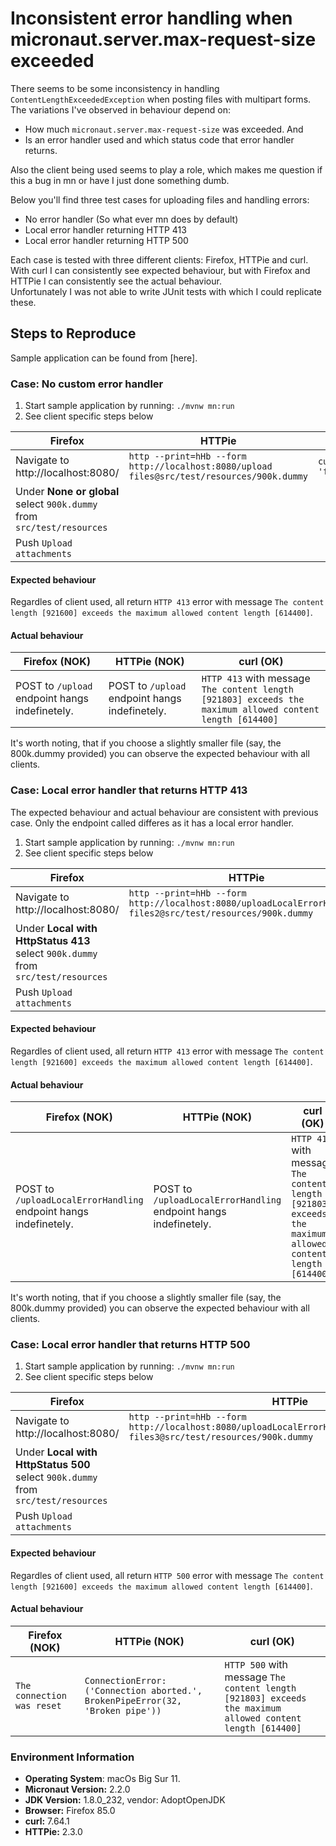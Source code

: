 # Inconsistent error handling when micronaut.server.max-request-size exceeded

There seems to be some inconsistency in handling `ContentLengthExceededException` when posting files with multipart forms. The variations I've observed in behaviour depend on:
* How much `micronaut.server.max-request-size` was exceeded.
  And
* Is an error handler used and which status code that error handler returns.

Also the client being used seems to play a role, which makes me question if this a bug in mn or have I just done something dumb.

Below you'll find three test cases for uploading files and handling errors:
* No error handler (So what ever mn does by default)
* Local error handler returning HTTP 413
* Local error handler returning HTTP 500

Each case is tested with three different clients: Firefox, HTTPie and curl. With curl I can consistently see expected behaviour, but with Firefox and HTTPie I can consistently see the actual behaviour.    
Unfortunately I was not able to write JUnit tests with which I could replicate these.

## Steps to Reproduce

Sample application can be found from [here].


### Case: No custom error handler

1. Start sample application by running: `./mvnw mn:run`
2. See client specific steps below

| Firefox                                                                | HTTPie                                                                                     | curl                                                                          |
|------------------------------------------------------------------------|--------------------------------------------------------------------------------------------|-------------------------------------------------------------------------------|
| Navigate to http://localhost:8080/                                     | `http --print=hHb --form http://localhost:8080/upload files@src/test/resources/900k.dummy` | `curl http://localhost:8080/upload -F 'files=@src/test/resources/900k.dummy'` |
| Under **None or global** select `900k.dummy` from `src/test/resources` |                                                                                            |                                                                               |
| Push `Upload attachments`                                              |                                                                                            |                                                                               |

#### Expected behaviour

Regardles of client used, all return `HTTP 413` error with message `The content length [921600] exceeds the maximum allowed content length [614400]`.

#### Actual behaviour

| Firefox (NOK)                                    | HTTPie (NOK)                                     | curl (OK)                                                                                                 |
|--------------------------------------------------|--------------------------------------------------|-----------------------------------------------------------------------------------------------------------|
| POST to  `/upload`  endpoint hangs indefinetely. | POST to  `/upload`  endpoint hangs indefinetely. | `HTTP 413` with message `The content length [921803] exceeds the maximum allowed content length [614400]` |

It's worth noting, that if you choose a slightly smaller file (say, the 800k.dummy provided) you can observe the expected behaviour with all clients.


### Case: Local error handler that returns HTTP 413

The expected behaviour and actual behaviour are consistent with previous case. Only the endpoint called differes as it has a local error handler.

1. Start sample application by running: `./mvnw mn:run`
2. See client specific steps below

| Firefox                                                                           | HTTPie                                                                                                        | curl                                                                                                |
|-----------------------------------------------------------------------------------|---------------------------------------------------------------------------------------------------------------|-----------------------------------------------------------------------------------------------------|
| Navigate to http://localhost:8080/                                                | `http --print=hHb --form http://localhost:8080/uploadLocalErrorHandling files2@src/test/resources/900k.dummy` | `curl -v http://localhost:8080/uploadLocalErrorHandling -F 'files2=@src/test/resources/900k.dummy'` |
| Under **Local with HttpStatus 413** select `900k.dummy` from `src/test/resources` |                                                                                                               |                                                                                                     |
| Push `Upload attachments`                                                         |                                                                                                               |                                                                                                     |                                                   |                                                                                                              |                                                                                                 |                                          |                                                                                            |                                                                               |

#### Expected behaviour

Regardles of client used, all return `HTTP 413` error with message `The content length [921600] exceeds the maximum allowed content length [614400]`.

#### Actual behaviour

| Firefox (NOK)                                                      | HTTPie (NOK)                                                       | curl (OK)                                                                                                 |
|--------------------------------------------------------------------|--------------------------------------------------------------------|-----------------------------------------------------------------------------------------------------------|
| POST to  `/uploadLocalErrorHandling`  endpoint hangs indefinetely. | POST to  `/uploadLocalErrorHandling`  endpoint hangs indefinetely. | `HTTP 413` with message `The content length [921803] exceeds the maximum allowed content length [614400]` |

It's worth noting, that if you choose a slightly smaller file (say, the 800k.dummy provided) you can observe the expected behaviour with all clients.


### Case: Local error handler that returns HTTP 500

1. Start sample application by running: `./mvnw mn:run`
2. See client specific steps below

| Firefox                                                                           | HTTPie                                                                                                                         | curl                                                                                                                 |
|-----------------------------------------------------------------------------------|--------------------------------------------------------------------------------------------------------------------------------|----------------------------------------------------------------------------------------------------------------------|
| Navigate to http://localhost:8080/                                                | `http --print=hHb --form http://localhost:8080/uploadLocalErrorHandlingReturnServerError files3@src/test/resources/900k.dummy` | `curl -v http://localhost:8080/uploadLocalErrorHandlingReturnServerError -F 'files3=@src/test/resources/900k.dummy'` |
| Under **Local with HttpStatus 500** select `900k.dummy` from `src/test/resources` |                                                                                                                                |                                                                                                                      |
| Push `Upload attachments`                                                         |                                                                                                                                |                                                                                                                      |

#### Expected behaviour

Regardles of client used, all return `HTTP 500` error with message `The content length [921600] exceeds the maximum allowed content length [614400]`.

#### Actual behaviour

| Firefox (NOK)              | HTTPie (NOK)                                                                   | curl (OK)                                                                                                 |
|----------------------------|--------------------------------------------------------------------------------|-----------------------------------------------------------------------------------------------------------|
| `The connection was reset` | `ConnectionError: ('Connection aborted.', BrokenPipeError(32, 'Broken pipe'))` | `HTTP 500` with message `The content length [921803] exceeds the maximum allowed content length [614400]` |

### Environment Information

- **Operating System**: macOs Big Sur 11.
- **Micronaut Version:** 2.2.0
- **JDK Version:** 1.8.0_232, vendor: AdoptOpenJDK
- **Browser:** Firefox 85.0
- **curl:** 7.64.1
- **HTTPie:** 2.3.0